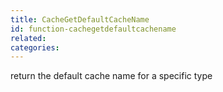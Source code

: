 ```yaml
---
title: CacheGetDefaultCacheName
id: function-cachegetdefaultcachename
related:
categories:
---
```


return the default cache name for a specific type